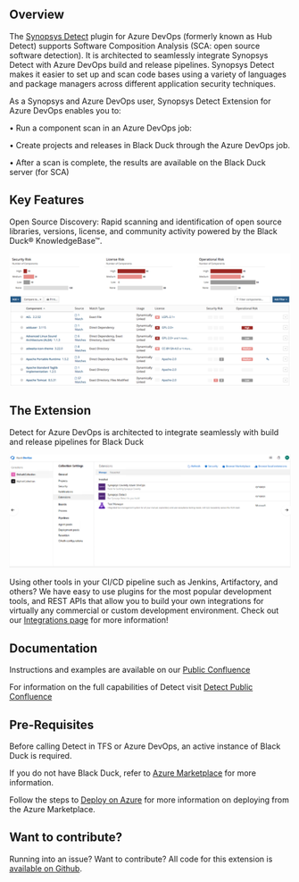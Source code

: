 ## Overview ##

The [Synopsys Detect](https://synopsys.atlassian.net/wiki/spaces/INTDOCS/pages/62423113/Synopsys+Detect) plugin for Azure DevOps (formerly known as Hub Detect) supports Software Composition Analysis (SCA: open source software detection). It is architected to seamlessly integrate Synopsys Detect with Azure DevOps build and release pipelines. Synopsys Detect makes it easier to set up and scan code bases using a variety of languages and package managers across different application security techniques.  

As a Synopsys and Azure DevOps user, Synopsys Detect Extension for Azure DevOps enables you to:

•	Run a component scan in an Azure DevOps job:

•	Create projects and releases in Black Duck through the Azure DevOps job.
	
•	After a scan is complete, the results are available on the Black Duck server (for SCA)


## Key Features ## 

Open Source Discovery: Rapid scanning and identification of open source libraries, versions, license, and community activity powered by the Black Duck® KnowledgeBase™.

![catalog](images/catalog.png)


## The Extension ##

Detect for Azure DevOps is architected to integrate seamlessly with build and release pipelines for Black Duck

![extension](images/new-extension.png)

Using other tools in your CI/CD pipeline such as Jenkins, Artifactory, and others? We have easy to use plugins for the most popular development tools, and REST APIs that allow you to build your own integrations for virtually any commercial or custom development environment. Check out our [Integrations page](https://synopsys.atlassian.net/wiki/spaces/INTDOCS/overview) for more information! 

## Documentation ##

Instructions and examples are available on our [Public Confluence](https://synopsys.atlassian.net/wiki/spaces/INTDOCS/pages/622618/Synopsys+Detect+Extension+for+VSTS)

For information on the full capabilities of Detect visit [Detect Public Confluence](https://synopsys.atlassian.net/wiki/spaces/INTDOCS/pages/62423113/Synopsys+Detect)

## Pre-Requisites ##

Before calling Detect in TFS or Azure DevOps, an active instance of Black Duck is required.

If you do not have Black Duck, refer to [Azure Marketplace](https://azuremarketplace.microsoft.com/en-us/marketplace/apps/black-duck-software.blackduck_hub_431) for more information.

Follow the steps to [Deploy on Azure](https://synopsys.atlassian.net/wiki/spaces/PARTNERS/pages/7471182/Installing+Black+Duck+in+Azure+Using+the+Azure+Marketplace) for more information on deploying from the Azure Marketplace.

## Want to contribute? ##

Running into an issue? Want to contribute? All code for this extension is [available on Github](https://github.com/blackducksoftware/detect-for-tfs).  
